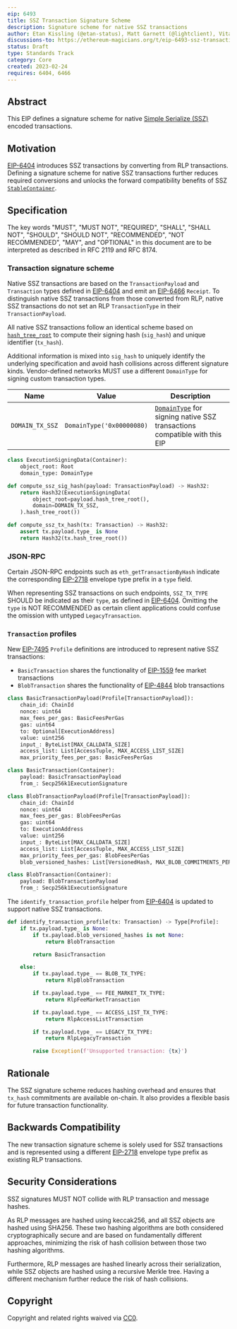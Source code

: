 ```yaml
---
eip: 6493
title: SSZ Transaction Signature Scheme
description: Signature scheme for native SSZ transactions
author: Etan Kissling (@etan-status), Matt Garnett (@lightclient), Vitalik Buterin (@vbuterin)
discussions-to: https://ethereum-magicians.org/t/eip-6493-ssz-transaction-signature-scheme/13050
status: Draft
type: Standards Track
category: Core
created: 2023-02-24
requires: 6404, 6466
---
```


## Abstract

This EIP defines a signature scheme for native [Simple Serialize (SSZ)](https://github.com/ethereum/consensus-specs/blob/ef434e87165e9a4c82a99f54ffd4974ae113f732/ssz/simple-serialize.md) encoded transactions.

## Motivation

[EIP-6404](./06404.md) introduces SSZ transactions by converting from RLP transactions. Defining a signature scheme for native SSZ transactions further reduces required conversions and unlocks the forward compatibility benefits of SSZ [`StableContainer`](./07495.md).

## Specification

The key words "MUST", "MUST NOT", "REQUIRED", "SHALL", "SHALL NOT", "SHOULD", "SHOULD NOT", "RECOMMENDED", "NOT RECOMMENDED", "MAY", and "OPTIONAL" in this document are to be interpreted as described in RFC 2119 and RFC 8174.

### Transaction signature scheme

Native SSZ transactions are based on the `TransactionPayload` and `Transaction` types defined in [EIP-6404](./06404.md) and emit an [EIP-6466](./06466.md) `Receipt`. To distinguish native SSZ transactions from those converted from RLP, native SSZ transactions do not set an RLP `TransactionType` in their `TransactionPayload`.

All native SSZ transactions follow an identical scheme based on [`hash_tree_root`](https://github.com/ethereum/consensus-specs/blob/ef434e87165e9a4c82a99f54ffd4974ae113f732/ssz/simple-serialize.md#merkleization) to compute their signing hash (`sig_hash`) and unique identifier (`tx_hash`).

Additional information is mixed into `sig_hash` to uniquely identify the underlying specification and avoid hash collisions across different signature kinds. Vendor-defined networks MUST use a different `DomainType` for signing custom transaction types.

| Name | Value | Description |
| - | - | - |
| `DOMAIN_TX_SSZ` | `DomainType('0x00000080)` | [`DomainType`](https://github.com/ethereum/consensus-specs/blob/ef434e87165e9a4c82a99f54ffd4974ae113f732/specs/phase0/beacon-chain.md#custom-types) for signing native SSZ transactions compatible with this EIP |

```python
class ExecutionSigningData(Container):
    object_root: Root
    domain_type: DomainType

def compute_ssz_sig_hash(payload: TransactionPayload) -> Hash32:
    return Hash32(ExecutionSigningData(
        object_root=payload.hash_tree_root(),
        domain=DOMAIN_TX_SSZ,
    ).hash_tree_root())

def compute_ssz_tx_hash(tx: Transaction) -> Hash32:
    assert tx.payload.type_ is None
    return Hash32(tx.hash_tree_root())
```

### JSON-RPC

Certain JSON-RPC endpoints such as `eth_getTransactionByHash` indicate the corresponding [EIP-2718](./02718.md) envelope type prefix in a `type` field.

When representing SSZ transactions on such endpoints, `SSZ_TX_TYPE` SHOULD be indicated as their `type`, as defined in [EIP-6404](./06404.md#networking). Omitting the `type` is NOT RECOMMENDED as certain client applications could confuse the omission with untyped `LegacyTransaction`.

### `Transaction` profiles

New [EIP-7495](./07495.md) `Profile` definitions are introduced to represent native SSZ transactions:

- `BasicTransaction` shares the functionality of [EIP-1559](./01559.md#specification) fee market transactions
- `BlobTransaction` shares the functionality of [EIP-4844](./04844.md#parameters) blob transactions

```python
class BasicTransactionPayload(Profile[TransactionPayload]):
    chain_id: ChainId
    nonce: uint64
    max_fees_per_gas: BasicFeesPerGas
    gas: uint64
    to: Optional[ExecutionAddress]
    value: uint256
    input_: ByteList[MAX_CALLDATA_SIZE]
    access_list: List[AccessTuple, MAX_ACCESS_LIST_SIZE]
    max_priority_fees_per_gas: BasicFeesPerGas

class BasicTransaction(Container):
    payload: BasicTransactionPayload
    from_: Secp256k1ExecutionSignature

class BlobTransactionPayload(Profile[TransactionPayload]):
    chain_id: ChainId
    nonce: uint64
    max_fees_per_gas: BlobFeesPerGas
    gas: uint64
    to: ExecutionAddress
    value: uint256
    input_: ByteList[MAX_CALLDATA_SIZE]
    access_list: List[AccessTuple, MAX_ACCESS_LIST_SIZE]
    max_priority_fees_per_gas: BlobFeesPerGas
    blob_versioned_hashes: List[VersionedHash, MAX_BLOB_COMMITMENTS_PER_BLOCK]

class BlobTransaction(Container):
    payload: BlobTransactionPayload
    from_: Secp256k1ExecutionSignature
```

The `identify_transaction_profile` helper from [EIP-6404](./06404.md) is updated to support native SSZ transactions.

```python
def identify_transaction_profile(tx: Transaction) -> Type[Profile]:
    if tx.payload.type_ is None:
        if tx.payload.blob_versioned_hashes is not None:
            return BlobTransaction

        return BasicTransaction

    else:
        if tx.payload.type_ == BLOB_TX_TYPE:
            return RlpBlobTransaction

        if tx.payload.type_ == FEE_MARKET_TX_TYPE:
            return RlpFeeMarketTransaction

        if tx.payload.type_ == ACCESS_LIST_TX_TYPE:
            return RlpAccessListTransaction

        if tx.payload.type_ == LEGACY_TX_TYPE:
            return RlpLegacyTransaction

        raise Exception(f'Unsupported transaction: {tx}')
```

## Rationale

The SSZ signature scheme reduces hashing overhead and ensures that `tx_hash` commitments are available on-chain. It also provides a flexible basis for future transaction functionality.

## Backwards Compatibility

The new transaction signature scheme is solely used for SSZ transactions and is represented using a different [EIP-2718](./02718.md) envelope type prefix as existing RLP transactions.

## Security Considerations

SSZ signatures MUST NOT collide with RLP transaction and message hashes.

As RLP messages are hashed using keccak256, and all SSZ objects are hashed using SHA256. These two hashing algorithms are both considered cryptographically secure and are based on fundamentally different approaches, minimizing the risk of hash collision between those two hashing algorithms.

Furthermore, RLP messages are hashed linearly across their serialization, while SSZ objects are hashed using a recursive Merkle tree. Having a different mechanism further reduce the risk of hash collisions.

## Copyright

Copyright and related rights waived via [CC0](/LICENSE.md).
